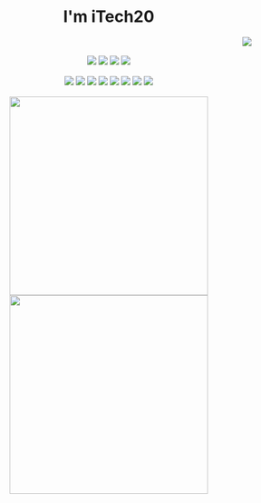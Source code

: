 <h1 align="center">I'm iTech20</h1>
  <div align="end">
    <img src="https://i.kym-cdn.com/photos/images/original/001/001/386/b99.gif">
  </div>
 <br>
<div align="center">
      <a href="https://www.linkedin.com/in/marcus-vinicius-hon%C3%B3rio-gon%C3%A7alves-ribeiro-201302225/"><img src="https://img.shields.io/badge/LinkedIn-0077B5?style=for-the-badge&logo=linkedin&logoColor=white"></a>
      <a href="mailto:marcusviniciushgr@gmail.com"><img src="https://img.shields.io/badge/Gmail-D14836?style=for-the-badge&logo=gmail&logoColor=white"></a>
      <a href="mailto:marcusviniciushgr@outlook.com"><img src="https://img.shields.io/badge/Microsoft_Outlook-0078D4?style=for-the-badge&logo=microsoft-outlook&logoColor=white"></a>
      <a href="tel:21965897511"><img src="https://img.shields.io/badge/Telegram-2CA5E0?style=for-the-badge&logo=telegram&logoColor=white"></a>
 </div>
 <br>
 <div align="center">
  <img src="https://img.shields.io/badge/HTML5-E34F26?style=for-the-badge&logo=html5&logoColor=white">
  <img src="https://img.shields.io/badge/CSS3-1572B6?style=for-the-badge&logo=css3&logoColor=white">
  <img src="https://img.shields.io/badge/PHP-777BB4?style=for-the-badge&logo=php&logoColor=white">
  <img src="https://img.shields.io/badge/Java-ED8B00?style=for-the-badge&logo=java&logoColor=white">
  <img src="https://img.shields.io/badge/Bootstrap-563D7C?style=for-the-badge&logo=bootstrap&logoColor=white">
  <img src="https://img.shields.io/badge/MySQL-00000F?style=for-the-badge&logo=mysql&logoColor=white">
  <img src="https://img.shields.io/badge/apache%20netbeans-1B6AC6?style=for-the-badge&logo=apache%20netbeans%20IDE&logoColor=white">
  <img src="https://img.shields.io/badge/Visual_Studio-5C2D91?style=for-the-badge&logo=visual%20studio&logoColor=white">
</div>
<br>
<div align="center">
 <img width="350em" src="https://github-readme-stats.vercel.app/api?username=iTech20&show_icons=true&theme=dracula&include_all_commits=true&count_private=true"/>
 <a href="https://github.com/iTech20?tab=repositories"><img width="350em" src="https://github-readme-stats.vercel.app/api/top-langs/?username=iTech20&layout=compact&langs_count=7&theme=dracula"/></a>
</div>
